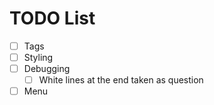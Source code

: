 # TODO List
- [ ] Tags
- [ ] Styling
- [ ] Debugging
  - [ ] White lines at the end taken as question
- [ ] Menu